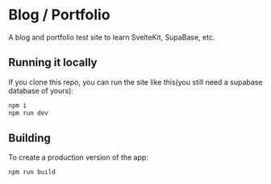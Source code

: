# Blog / Portfolio

A blog and portfolio test site to learn SvelteKit, SupaBase, etc.

## Running it locally

If you clone this repo, you can run the site like this(you still need a supabase database of yours):

```bash
npm i
npm run dev
```

## Building

To create a production version of the app:

```bash
npm run build
```
